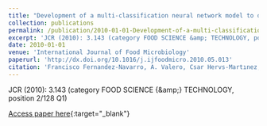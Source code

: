 ```yaml
---
title: "Development of a multi-classification neural network model to determine the microbial growth/no growth interface"
collection: publications
permalink: /publication/2010-01-01-Development-of-a-multi-classification-neural-network-model-to-determine-the-microbial-growthno-growt
excerpt: 'JCR (2010): 3.143 (category FOOD SCIENCE &amp; TECHNOLOGY, position 2/128 Q1)'
date: 2010-01-01
venue: 'International Journal of Food Microbiology'
paperurl: 'http://dx.doi.org/10.1016/j.ijfoodmicro.2010.05.013'
citation: 'Francisco Fernandez-Navarro, A. Valero, Csar Hervs-Martınez, Pedro Antonio Gutirrez, R.M Garcıa Gimeno, G. Zurera Cosano, &quot;Development of a multi-classification neural network model to determine the microbial growth/no growth interface.&quot; International Journal of Food Microbiology, Vol. 141(3), 2010, pp.203--212.'
---
```

JCR (2010): 3.143 (category FOOD SCIENCE {\&amp;} TECHNOLOGY, position 2/128 Q1)

[Access paper here](http://dx.doi.org/10.1016/j.ijfoodmicro.2010.05.013){:target="_blank"}
